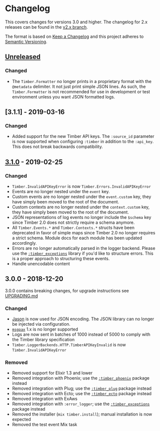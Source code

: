 # Changelog

This covers changes for versions 3.0 and higher. The changelog for 2.x releases
can be found in the [v2.x
branch](https://github.com/timberio/timber-elixir/blob/v2.x/CHANGELOG.md).

The format is based on [Keep a Changelog](http://keepachangelog.com/en/1.0.0/)
and this project adheres to [Semantic
Versioning](http://semver.org/spec/v2.0.0.html).

## [Unreleased]

### Changed

  - The `Timber.Formatter` no longer prints in a proprietary format with the `@metadata`
    delimiter. It not just print simple JSON lines. As such, the `Timber.Formatter` is not
    recommended for use in development or test environment unless you want JSON formatted
    logs.

## [3.1.1] - 2019-03-16

### Changed

  - Added support for the new Timber API keys. The `:source_id` parameter is now supported when
    configuring `:timber` in addition to the `:api_key`. This does not break backwards
    compatibility.

## [3.1.0] - 2019-02-25

### Changed

  - `Timber.InvalidAPIKeyError` is now `Timber.Errors.InvalidAPIKeyError`
  - Events are no longer nested under the `event` key.
  - Custom events are no longer nested under the `event.custom` key, they have simply been moved
    to the root of the document.
  - Custom contexts are no longer nested under the `context.custom` key, they have simply been
    moved to the root of the document.
  - JSON representations of log events no longer include the `$schema` key since Timber 2.0
    does not strictly require a schema anymore.
  - All `Timber.Events.*` and `Timber.Contexts.*` structs have been deprecated in favor of
    simple maps since Timber 2.0 no longer requires a strict schema. Module docs for each
    module has been updated accordingly.
  - Errors are no longer automatically parsed in the logger backend. Please use the
    [`:timber_exceptions`](https://github.com/timberio/timber-elixir-exceptions) library if you'd
    like to structure errors. This is a proper approach to structuring these events.
  - Handle unencodable content

## 3.0.0 - 2018-12-20

3.0.0 contains breaking changes, for upgrade instructions see [UPGRADING.md](./UPGRADING.md)

### Changed

  - [Jason](https://hex.pm/packages/jason) is now used for JSON encoding. The
    JSON library can no longer be injected via configuration.
  - [`msgpax`](https://hex.pm/packages/msgpax) 1.x is no longer supported
  - Logs are now sent in batches of 1000 instead of 5000 to comply with the
  Timber library specification
  - `Timber.LoggerBackends.HTTP.TimberAPIKeyInvalid` is now `Timber.InvalidAPIKeyError`

### Removed

  - Removed support for Elixir 1.3 and lower
  - Removed integration with Phoenix; use the
    [`:timber_phoenix`](https://hex.pm/packages/timber_phoenix) package instead
  - Removed integration with Plug; use the
    [`:timber_plug`](https://hex.pm/packages/timber_plug) package instead
  - Removed integration with Ecto; use the
    [`:timber_ecto`](https://hex.pm/packages/timber_ecto) package instead
  - Removed integration with ExAws
  - Removed integration with `:error_logger`; use the
    [`:timber_exceptions`](https://hex.pm/packages/timber_exceptions) package
    instead
  - Removed the installer (`mix timber.install`); manual installation is now
    expected
  - Removed the test event Mix task

[Unreleased]: https://github.com/timberio/timber-elixir/compare/v3.1.0...HEAD
[3.1.0]: https://github.com/timberio/timber-elixir/compare/v3.0.0...v3.1.0
